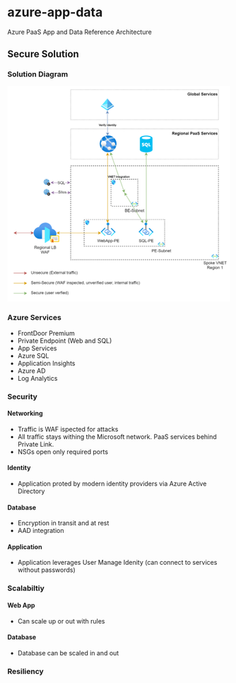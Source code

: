 # azure-app-data
Azure PaaS App and Data Reference Architecture

## Secure Solution

### Solution Diagram
![Solution Diagram](https://github.com/msalemor/azure-app-data/blob/main/images/secure-paas-data-app.png)
### Azure Services
- FrontDoor Premium
- Private Endpoint (Web and SQL)
- App Services
- Azure SQL
- Application Insights
- Azure AD
- Log Analytics
### Security
#### Networking
- Traffic is WAF ispected for attacks
- All traffic stays withing the Microsoft network. PaaS services behind Private Link. 
- NSGs open only required ports
#### Identity
- Application proted by modern identity providers via Azure Active Directory
#### Database
- Encryption in transit and at rest
- AAD integration
#### Application
- Application leverages User Manage Idenity (can connect to services without passwords)
### Scalabiltiy
#### Web App
- Can scale up or out with rules
#### Database
- Database can be scaled in and out
### Resiliency

